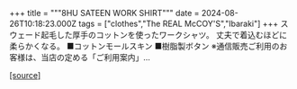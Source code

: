 +++
title = """8HU SATEEN WORK SHIRT"""
date = 2024-08-26T10:18:23.000Z
tags = ["clothes","The REAL McCOY'S","Ibaraki"]
+++
スウェード起毛した厚手のコットンを使ったワークシャツ。 丈夫で着込むほどに柔らかくなる。 ■コットンモールスキン ■樹脂製ボタン ※通信販売ご利用のお客様は、当店の定める「ご利用案内」...

[[source]](https://the-realmccoys.ocnk.net/product/578)
